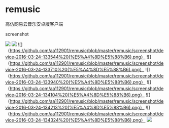 # remusic
高仿网易云音乐安卓版客户端

screenshot

![](https://github.com/aa112901/remusic/blob/master/remusic/screenshot/device-2016-03-24-133321%20(%E5%A4%8D%E5%88%B6).png) ![](https://github.com/aa112901/remusic/blob/master/remusic/screenshot/device-2016-03-24-133341%20(%E5%A4%8D%E5%88%B6).png)
![]（https://github.com/aa112901/remusic/blob/master/remusic/screenshot/device-2016-03-24-133544%20(%E5%A4%8D%E5%88%B6).png）
![]（https://github.com/aa112901/remusic/blob/master/remusic/screenshot/device-2016-03-24-133710%20(%E5%A4%8D%E5%88%B6).png）
![]（https://github.com/aa112901/remusic/blob/master/remusic/screenshot/device-2016-03-24-133940%20(%E5%A4%8D%E5%88%B6).png）
![]（https://github.com/aa112901/remusic/blob/master/remusic/screenshot/device-2016-03-24-134104%20(%E5%A4%8D%E5%88%B6).png）
![]（https://github.com/aa112901/remusic/blob/master/remusic/screenshot/device-2016-03-24-134213%20(%E5%A4%8D%E5%88%B6).png）
![]（https://github.com/aa112901/remusic/blob/master/remusic/screenshot/device-2016-03-24-134324%20(%E5%A4%8D%E5%88%B6).png）
![](https://github.com/aa112901/remusic/blob/master/remusic/screenshot/device-2016-03-24-135347%20(%E5%A4%8D%E5%88%B6).png)
